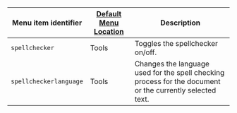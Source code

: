 | Menu item identifier   | [Default Menu Location]({{site.baseurl}}/configure/editor-appearance/#examplethetinymcedefaultmenuitems) | Description                                                                                               |
|------------------------|----------------------------------------------------------------------------------------------------------|-----------------------------------------------------------------------------------------------------------|
| `spellchecker`         | Tools                                                                                                    | Toggles the spellchecker on/off.                                                                          |
| `spellcheckerlanguage` | Tools                                                                                                    | Changes the language used for the spell checking process for the document or the currently selected text. |